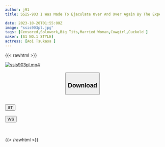 ```yaml
---
author: j91
title: SSIS-903 I Was Made To Ejaculate Over And Over Again By The Experienced Married Woman's Excellent Tongue And Hip Movements While Standing Upright. Tsukasa Aoi

date: 2023-10-20T01:55:00Z
image: "ssis903pl.jpg"
tags: [Censored,Solowork,Big Tits,Married Woman,Cowgirl,Cuckold	]
maker: [S1 NO.1 STYLE]
actress: [Aoi Tsukasa ]
---
```



{{< rawhtml >}}

<div class="video" data-videoid="2rG1ppbK9eCZJg0">
    <a href="javascript:;">
        <img src="https://my.j91.asia/posts/ssis903pl/ssis903pl.jpg" width="WIDTH" height="HEIGHT" alt="ssis903pl.mp4" loading="lazy">
    </a>
</div>

<script type="text/javascript" src="https://j91.asia/asset/on-demand-st.js"></script>

<br>
  <link rel="stylesheet" href="https://j91.asia/asset/bs5.css">
  
  <center>
  <button class="btn btn-primary" type="button" data-bs-toggle="collapse" data-bs-target=".multi-collapse" aria-expanded="false" aria-controls="multiCollapseExample1 multiCollapseExample2"><h2>Download</h2></button></center>
</p>
<div class="row">
  <div class="col">
    <div class="collapse multi-collapse" id="multiCollapseExample1">
      <div class="card card-body">
	      	      <br>
<div class="buttons">  
<a href="https://streamtape.to/v/2rG1ppbK9eCZJg0"><button class="btn-hover color-3"><i class="fa fa-download"></i> ST</button></a></div>
    </div>
  </div>
</div>
  <div class="col">
    <div class="collapse multi-collapse" id="multiCollapseExample2">
      <div class="card card-body">
	      <br>
<div class="buttons">
    <a href="https://wolfstream.tv/jdcii89j0mc5"><button class="btn-hover color-9"><i class="fa fa-download"></i> WS</button></a></div>
<br><br>
      </div>
    </div>
  </div>
</div>

{{< /rawhtml >}}
